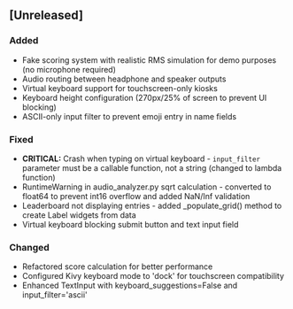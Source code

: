 ## [Unreleased]

### Added
- Fake scoring system with realistic RMS simulation for demo purposes (no microphone required)
- Audio routing between headphone and speaker outputs
- Virtual keyboard support for touchscreen-only kiosks
- Keyboard height configuration (270px/25% of screen to prevent UI blocking)
- ASCII-only input filter to prevent emoji entry in name fields

### Fixed
- **CRITICAL:** Crash when typing on virtual keyboard - `input_filter` parameter must be a callable function, not a string (changed to lambda function)
- RuntimeWarning in audio_analyzer.py sqrt calculation - converted to float64 to prevent int16 overflow and added NaN/Inf validation
- Leaderboard not displaying entries - added _populate_grid() method to create Label widgets from data
- Virtual keyboard blocking submit button and text input field

### Changed
- Refactored score calculation for better performance
- Configured Kivy keyboard mode to 'dock' for touchscreen compatibility
- Enhanced TextInput with keyboard_suggestions=False and input_filter='ascii'